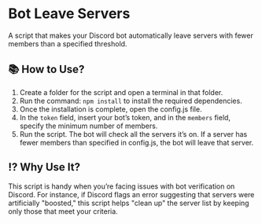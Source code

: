 # Bot Leave Servers
A script that makes your Discord bot automatically leave servers with fewer members than a specified threshold.

## 📚 How to Use?
1. Create a folder for the script and open a terminal in that folder.
2. Run the command: ``npm install`` to install the required dependencies.
3. Once the installation is complete, open the config.js file.
4. In the ``token`` field, insert your bot’s token, and in the ``members`` field, specify the minimum number of members.
5. Run the script. The bot will check all the servers it’s on. If a server has fewer members than specified in config.js, the bot will leave that server.

## ⁉️ Why Use It?
This script is handy when you’re facing issues with bot verification on Discord. For instance, if Discord flags an error suggesting that servers were artificially "boosted," this script helps "clean up" the server list by keeping only those that meet your criteria.
